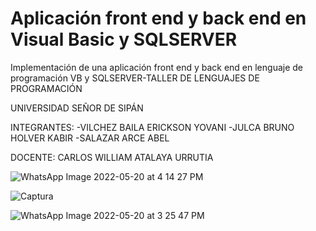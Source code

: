 # Aplicación front end y back end en Visual Basic y SQLSERVER

Implementación de una aplicación front end y back end en lenguaje de programación VB y SQLSERVER-TALLER DE LENGUAJES DE PROGRAMACIÓN

UNIVERSIDAD SEÑOR DE SIPÁN

INTEGRANTES: -VILCHEZ BAILA ERICKSON YOVANI -JULCA BRUNO HOLVER KABIR -SALAZAR ARCE ABEL

DOCENTE: CARLOS WILLIAM ATALAYA URRUTIA


![WhatsApp Image 2022-05-20 at 4 14 27 PM](https://user-images.githubusercontent.com/77027345/169626183-f0165e9f-cbca-460a-a876-b1541422779f.jpeg)




![Captura](https://user-images.githubusercontent.com/77027345/169626226-2e90e0e1-d249-4e5a-85ef-bdd8339e7b2a.PNG)





![WhatsApp Image 2022-05-20 at 3 25 47 PM](https://user-images.githubusercontent.com/77027345/169626247-a774bd06-f60e-49ed-be38-3683b1c8e61e.jpeg)
